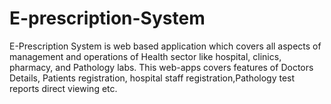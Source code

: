 # E-prescription-System
E-Prescription System is web based application which covers all aspects of management and operations of Health sector like hospital, clinics, pharmacy, and Pathology labs.  This web-apps covers features of Doctors Details, Patients registration, hospital staff registration,Pathology test reports direct viewing  etc. 
